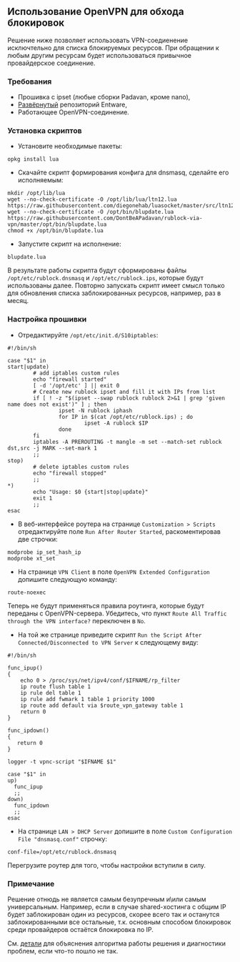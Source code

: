 ## Использование OpenVPN для обхода блокировок
Решение ниже позволяет использовать VPN-соедиенение исключтельно для списка блокируемых ресурсов. При обращении к любым другим ресурсам будет использоваться привычное провайдерское соединение.

### Требования
* Прошивка с ipset (любые сборки Padavan, кроме nano),
* [Развёрнутый](https://bitbucket.org/padavan/rt-n56u/wiki/RU/HowToConfigureEntware) репозиторий Entware,
* Работающее OpenVPN-соединение.

### Установка скриптов
* Установите необходимые пакеты:
```
opkg install lua
```
* Скачайте скрипт формирования конфига для dnsmasq, сделайте его исполняемым:
```
mkdir /opt/lib/lua
wget --no-check-certificate -O /opt/lib/lua/ltn12.lua https://raw.githubusercontent.com/diegonehab/luasocket/master/src/ltn12.lua
wget --no-check-certificate -O /opt/bin/blupdate.lua https://raw.githubusercontent.com/DontBeAPadavan/rublock-via-vpn/master/opt/bin/blupdate.lua
chmod +x /opt/bin/blupdate.lua
```
* Запустите скрипт на исполнение:
```
blupdate.lua
```
В результате работы скрипта будут сформированы файлы `/opt/etc/rublock.dnsmasq` и `/opt/etc/rublock.ips`, которые будут использованы далее. Повторно запускать скрипт имеет смысл только для обновления списка заблокированных ресурсов, например, раз в месяц.


### Настройка прошивки
* Отредактируйте `/opt/etc/init.d/S10iptables`:
```
#!/bin/sh

case "$1" in
start|update)
        # add iptables custom rules
        echo "firewall started"
        [ -d '/opt/etc' ] || exit 0
        # Create new rublock ipset and fill it with IPs from list
        if [ ! -z "$(ipset --swap rublock rublock 2>&1 | grep 'given name does not exist')" ] ; then
                ipset -N rublock iphash
                for IP in $(cat /opt/etc/rublock.ips) ; do
                        ipset -A rublock $IP
                done
        fi
        iptables -A PREROUTING -t mangle -m set --match-set rublock dst,src -j MARK --set-mark 1
        ;;
stop)
        # delete iptables custom rules
        echo "firewall stopped"
        ;;
*)
        echo "Usage: $0 {start|stop|update}"
        exit 1
        ;;
esac
```

* В веб-интерфейсе роутера на странице `Customization > Scripts` отредактируйте поле `Run After Router Started`, раскоментировав две строчки:
```
modprobe ip_set_hash_ip
modprobe xt_set
```
* На странице `VPN Client` в поле `OpenVPN Extended Configuration` допишите следующую команду:
```
route-noexec
```
Теперь не будут применяться правила роутинга, которые будут переданы с OpenVPN-сервера. Убедитесь, что пункт `Route All Traffic through the VPN interface?` переключен в `No`.
* На той же странице приведите скрипт `Run the Script After Connected/Disconnected to VPN Server` к следующему виду:
```
#!/bin/sh

func_ipup()
{
    echo 0 > /proc/sys/net/ipv4/conf/$IFNAME/rp_filter
    ip route flush table 1
    ip rule del table 1
    ip rule add fwmark 1 table 1 priority 1000
    ip route add default via $route_vpn_gateway table 1
    return 0
}

func_ipdown()
{
   return 0
}

logger -t vpnc-script "$IFNAME $1"

case "$1" in
up)
  func_ipup
  ;;
down)
  func_ipdown
  ;;
esac
```
* На странице `LAN > DHCP Server` допишите в поле `Custom Configuration File "dnsmasq.conf"` строчку:
```
conf-file=/opt/etc/rublock.dnsmasq
```

Перегрузите роутер для того, чтобы настройки вступили в силу.

### Примечание

Решение отнюдь не является самым безупречным и\или самым универсальным. Например, если в случае shared-хостинга с общим IP будет заблокирован один из ресурсов, скорее всего так и останутся заблокированными все остальные, т.к. основным способом блокировок среди провайдеров остаётся блокировка по IP.

См. [детали](https://github.com/DontBeAPadavan/rublock-via-vpn/wiki/Details) для объяснения алгоритма работы решения и диагностики проблем, если что-то пошло не так.
